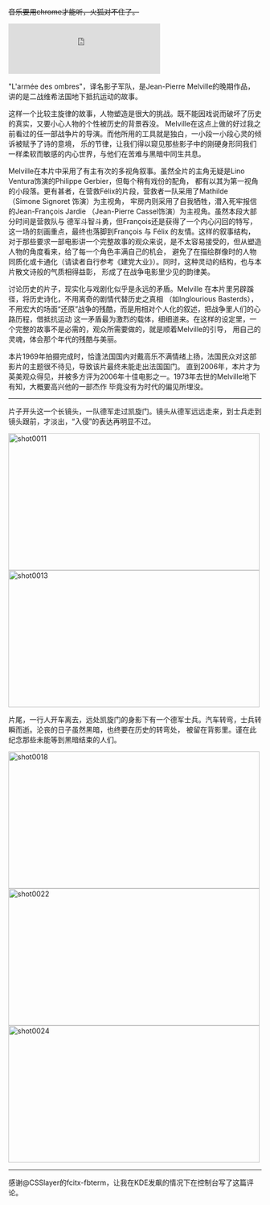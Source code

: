 <del>音乐要用chrome才能听，火狐对不住了。</del>

<iframe frameborder='0' height='100' width='60%' src='http://min.us/mIhj81jsT#1e'></iframe>

"L'armée des ombres"，译名影子军队，是Jean-Pierre Melville的晚期作品，讲的是二战维希法国地下抵抗运动的故事。

这样一个比较主旋律的故事，人物塑造是很大的挑战。既不能因戏说而破坏了历史的真实，又要小心人物的个性被历史的背景吞没。
Melville在这点上做的好过我之前看过的任一部战争片的导演。而他所用的工具就是独白，一小段一小段心灵的倾诉被赋予了诗的意境，
乐的节律，让我们得以窥见那些影子中的刚硬身形同我们一样柔软而敏感的内心世界，与他们在苦难与黑暗中同生共息。

Melville在本片中采用了有主有次的多视角叙事。虽然全片的主角无疑是Lino Ventura饰演的Philippe Gerbier，但每个稍有戏份的配角，
都有以其为第一视角的小段落。更有甚者，在营救Félix的片段，营救者一队采用了Mathilde （Simone Signoret 饰演）为主视角，
牢房内则采用了自我牺牲，潜入死牢报信的Jean-François Jardie （Jean-Pierre Cassel饰演）为主视角。虽然本段大部分时间是营救队与
德军斗智斗勇，但François还是获得了一个内心闪回的特写，这一场的刻画重点，最终也落脚到François 与 Félix 的友情。这样的叙事结构，
对于那些要求一部电影讲一个完整故事的观众来说，是不太容易接受的，但从塑造人物的角度看来，给了每一个角色丰满自己的机会，
避免了在描绘群像时的人物同质化或卡通化（请读者自行参考《建党大业》）。同时，这种灵动的结构，也与本片散文诗般的气质相得益彰，
形成了在战争电影里少见的韵律美。

讨论历史的片子，现实化与戏剧化似乎是永远的矛盾。Melville 在本片里另辟蹊径，将历史诗化，不用离奇的剧情代替历史之真相
（如Inglourious Basterds），不用宏大的场面“还原”战争的残酷，而是用相对个人化的叙述，把战争里人们的心路历程，借抵抗运动
这一矛盾最为激烈的载体，细细道来。在这样的设定里，一个完整的故事不是必需的，观众所需要做的，就是顺着Melville的引导，
用自己的灵魂，体会那个年代的残酷与美丽。

本片1969年拍摄完成时，恰逢法国国内对戴高乐不满情绪上扬，法国民众对这部影片的主题很不待见，导致该片最终未能走出法国国门。
直到2006年，本片才为英美观众得见，并被多方评为2006年十佳电影之一。1973年去世的Melville地下有知，大概要高兴他的一部杰作
毕竟没有为时代的偏见所埋没。

----

片子开头这一个长镜头，一队德军走过凯旋门。镜头从德军远远走来，到士兵走到镜头跟前，才淡出，“入侵”的表达再明显不过。

<a href="http://www.flickr.com/photos/twzh_ly01/6292098245/" title="shot0011 by koffeecup, on Flickr"><img src="http://farm7.static.flickr.com/6032/6292098245_1c7c106d27.jpg" width="500" height="272" alt="shot0011"></a>
<a href="http://www.flickr.com/photos/twzh_ly01/6292618698/" title="shot0013 by koffeecup, on Flickr"><img src="http://farm7.static.flickr.com/6047/6292618698_b56c838b24.jpg" width="500" height="272" alt="shot0013"></a>

片尾，一行人开车离去，远处凯旋门的身影下有一个德军士兵。汽车转弯，士兵转瞬而逝。沦丧的日子虽然黑暗，也终要在历史的转弯处，
被留在背影里。谨在此纪念那些未能等到黑暗结束的人们。

<a href="http://www.flickr.com/photos/twzh_ly01/6292619116/" title="shot0018 by koffeecup, on Flickr"><img src="http://farm7.static.flickr.com/6113/6292619116_f6351feee2.jpg" width="500" height="272" alt="shot0018"></a>
<a href="http://www.flickr.com/photos/twzh_ly01/6292619368/" title="shot0022 by koffeecup, on Flickr"><img src="http://farm7.static.flickr.com/6034/6292619368_62d440fef9.jpg" width="500" height="272" alt="shot0022"></a>
<a href="http://www.flickr.com/photos/twzh_ly01/6292619832/" title="shot0024 by koffeecup, on Flickr"><img src="http://farm7.static.flickr.com/6219/6292619832_e32f1c69d6.jpg" width="500" height="272" alt="shot0024"></a>

----

感谢@CSSlayer的fcitx-fbterm，让我在KDE发飙的情况下在控制台写了这篇评论。

